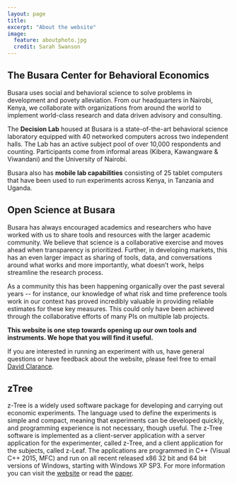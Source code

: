 ```yaml
---
layout: page
title: 
excerpt: "About the website"
image:
  feature: aboutphoto.jpg
  credit: Sarah Swanson  
---
```



## The Busara Center for Behavioral Economics

Busara uses social and behavioral science to solve problems in development and povety alleviation. From our headquarters in Nairobi, Kenya, we collaborate with organizations from around the world to implement world-class research and data driven advisory and consulting. 

The **Decision Lab** housed at Busara is a state-of-the-art behavioral science laboratory equipped with 40 networked computers across two independent halls. The Lab has an active subject pool of over 10,000 respondents and counting. Participants come from informal areas (Kibera, Kawangware & Viwandani) and the University of Nairobi.  

Busara also has **mobile lab capabilities** consisting of 25 tablet computers that have been used to run experiments across Kenya, in Tanzania and Uganda.  


## Open Science at Busara

Busara has always encouraged academics and researchers who have worked with us to share tools and resources with the larger academic community. We believe that science is a collaborative exercise and moves ahead when transparency is prioritized. Further, in developing markets, this has an even larger impact as sharing of tools, data, and conversations around what works and more importantly, what doesn’t work, helps streamline the research process. 

As a community this has been happening organically over the past several years -- for instance, our knowledge of what risk and time preference tools work in our context has proved incredibly valuable in providing reliable estimates for these key measures.  This could only have been achieved through the collaborative efforts of many PIs on multiple lab projects.

**This website is one step towards opening up our own tools and instruments. We hope that you will find it useful.** 

If you are interested in running an experiment with us, have general questions or have feedback about the website, please feel free to email [David Clarance](david.clarance@busaracenter.org).


## zTree

z-Tree is a widely used software package for developing and carrying out economic experiments. The language used to define the experiments is simple and compact, meaning that experiments can be developed quickly, and programming experience is not necessary, though useful. The z-Tree software is implemented as a client-server application with a server application for the experimenter, called z-Tree, and a client application for the subjects, called z-Leaf. The applications are programmed in C++ (Visual C++ 2015, MFC) and run on all recent released x86 32 bit and 64 bit versions of Windows, starting with Windows XP SP3. For more information you can visit the [website](http://www.ztree.uzh.ch/en.html) or read the [paper](https://link.springer.com/article/10.1007/s10683-006-9159-4).
